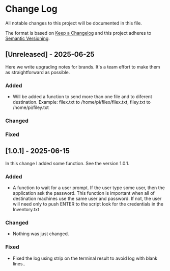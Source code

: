 
# Change Log
All notable changes to this project will be documented in this file.
 
The format is based on [Keep a Changelog](http://keepachangelog.com/)
and this project adheres to [Semantic Versioning](http://semver.org/).
 
## [Unreleased] - 2025-06-25
 
Here we write upgrading notes for brands. It's a team effort to make them as
straightforward as possible.
 
### Added

- Will be added a function to send more than one file and to diferent destination. Example: filex.txt to /home/pi/filex/filex.txt, filey.txt to /home/pi/filey.txt
 
### Changed
 
### Fixed
 
## [1.0.1] - 2025-06-15
  
In this change I added some function. See the version 1.0.1.
 
### Added

- A function to wait for a user prompt. If the user type some user, then the application ask the password. This function is important when all of destination machines use the same user and password. If not, the user will need only to push ENTER to the script look for the credentials in the Inventory.txt

### Changed
  
- Nothing was just changed.
 
### Fixed
 
- Fixed the log using strip on the terminal result to avoid log with blank lines..